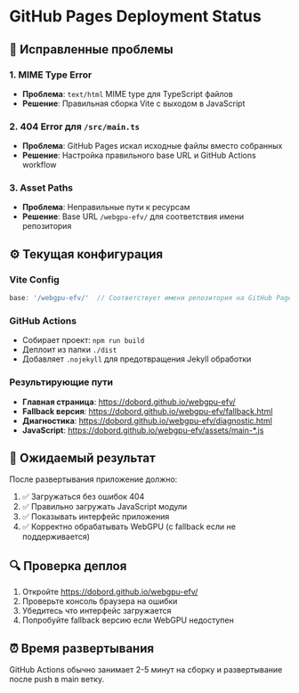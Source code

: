 # GitHub Pages Deployment Status

## 🔧 Исправленные проблемы

### 1. MIME Type Error
- **Проблема**: `text/html` MIME type для TypeScript файлов
- **Решение**: Правильная сборка Vite с выходом в JavaScript

### 2. 404 Error для `/src/main.ts`
- **Проблема**: GitHub Pages искал исходные файлы вместо собранных
- **Решение**: Настройка правильного base URL и GitHub Actions workflow

### 3. Asset Paths
- **Проблема**: Неправильные пути к ресурсам
- **Решение**: Base URL `/webgpu-efv/` для соответствия имени репозитория

## ⚙️ Текущая конфигурация

### Vite Config
```typescript
base: '/webgpu-efv/'  // Соответствует имени репозитория на GitHub Pages
```

### GitHub Actions
- Собирает проект: `npm run build`
- Деплоит из папки `./dist`
- Добавляет `.nojekyll` для предотвращения Jekyll обработки

### Результирующие пути
- **Главная страница**: https://dobord.github.io/webgpu-efv/
- **Fallback версия**: https://dobord.github.io/webgpu-efv/fallback.html
- **Диагностика**: https://dobord.github.io/webgpu-efv/diagnostic.html
- **JavaScript**: https://dobord.github.io/webgpu-efv/assets/main-*.js

## 🎯 Ожидаемый результат

После развертывания приложение должно:
1. ✅ Загружаться без ошибок 404
2. ✅ Правильно загружать JavaScript модули
3. ✅ Показывать интерфейс приложения
4. ✅ Корректно обрабатывать WebGPU (с fallback если не поддерживается)

## 🔍 Проверка деплоя

1. Откройте https://dobord.github.io/webgpu-efv/
2. Проверьте консоль браузера на ошибки
3. Убедитесь что интерфейс загружается
4. Попробуйте fallback версию если WebGPU недоступен

## ⏰ Время развертывания

GitHub Actions обычно занимает 2-5 минут на сборку и развертывание после push в main ветку.